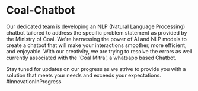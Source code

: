 # Coal-Chatbot
Our dedicated team is developing an NLP (Natural Language Processing) chatbot tailored to address the specific problem statement as provided by the Ministry of Coal. 
We're harnessing the power of AI and NLP models to create a chatbot that will make your interactions smoother, more efficient, and enjoyable.
With our creativity, we are trying to resolve the errors as well currently associated with the 'Coal Mitra', a whatsapp based Chatbot.

Stay tuned for updates on our progress as we strive to provide you with a solution that meets your needs and exceeds your expectations. 
#InnovationInProgress

